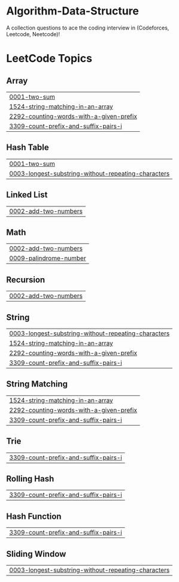 # Algorithm-Data-Structure
A collection questions to ace the coding interview in (Codeforces, Leetcode, Neetcode)! 
<!---LeetCode Topics Start-->
# LeetCode Topics
## Array
|  |
| ------- |
| [0001-two-sum](https://github.com/mostafa20021212/Algorithm-Data-Structure/tree/master/0001-two-sum) |
| [1524-string-matching-in-an-array](https://github.com/mostafa20021212/Algorithm-Data-Structure/tree/master/1524-string-matching-in-an-array) |
| [2292-counting-words-with-a-given-prefix](https://github.com/mostafa20021212/Algorithm-Data-Structure/tree/master/2292-counting-words-with-a-given-prefix) |
| [3309-count-prefix-and-suffix-pairs-i](https://github.com/mostafa20021212/Algorithm-Data-Structure/tree/master/3309-count-prefix-and-suffix-pairs-i) |
## Hash Table
|  |
| ------- |
| [0001-two-sum](https://github.com/mostafa20021212/Algorithm-Data-Structure/tree/master/0001-two-sum) |
| [0003-longest-substring-without-repeating-characters](https://github.com/mostafa20021212/Algorithm-Data-Structure/tree/master/0003-longest-substring-without-repeating-characters) |
## Linked List
|  |
| ------- |
| [0002-add-two-numbers](https://github.com/mostafa20021212/Algorithm-Data-Structure/tree/master/0002-add-two-numbers) |
## Math
|  |
| ------- |
| [0002-add-two-numbers](https://github.com/mostafa20021212/Algorithm-Data-Structure/tree/master/0002-add-two-numbers) |
| [0009-palindrome-number](https://github.com/mostafa20021212/Algorithm-Data-Structure/tree/master/0009-palindrome-number) |
## Recursion
|  |
| ------- |
| [0002-add-two-numbers](https://github.com/mostafa20021212/Algorithm-Data-Structure/tree/master/0002-add-two-numbers) |
## String
|  |
| ------- |
| [0003-longest-substring-without-repeating-characters](https://github.com/mostafa20021212/Algorithm-Data-Structure/tree/master/0003-longest-substring-without-repeating-characters) |
| [1524-string-matching-in-an-array](https://github.com/mostafa20021212/Algorithm-Data-Structure/tree/master/1524-string-matching-in-an-array) |
| [2292-counting-words-with-a-given-prefix](https://github.com/mostafa20021212/Algorithm-Data-Structure/tree/master/2292-counting-words-with-a-given-prefix) |
| [3309-count-prefix-and-suffix-pairs-i](https://github.com/mostafa20021212/Algorithm-Data-Structure/tree/master/3309-count-prefix-and-suffix-pairs-i) |
## String Matching
|  |
| ------- |
| [1524-string-matching-in-an-array](https://github.com/mostafa20021212/Algorithm-Data-Structure/tree/master/1524-string-matching-in-an-array) |
| [2292-counting-words-with-a-given-prefix](https://github.com/mostafa20021212/Algorithm-Data-Structure/tree/master/2292-counting-words-with-a-given-prefix) |
| [3309-count-prefix-and-suffix-pairs-i](https://github.com/mostafa20021212/Algorithm-Data-Structure/tree/master/3309-count-prefix-and-suffix-pairs-i) |
## Trie
|  |
| ------- |
| [3309-count-prefix-and-suffix-pairs-i](https://github.com/mostafa20021212/Algorithm-Data-Structure/tree/master/3309-count-prefix-and-suffix-pairs-i) |
## Rolling Hash
|  |
| ------- |
| [3309-count-prefix-and-suffix-pairs-i](https://github.com/mostafa20021212/Algorithm-Data-Structure/tree/master/3309-count-prefix-and-suffix-pairs-i) |
## Hash Function
|  |
| ------- |
| [3309-count-prefix-and-suffix-pairs-i](https://github.com/mostafa20021212/Algorithm-Data-Structure/tree/master/3309-count-prefix-and-suffix-pairs-i) |
## Sliding Window
|  |
| ------- |
| [0003-longest-substring-without-repeating-characters](https://github.com/mostafa20021212/Algorithm-Data-Structure/tree/master/0003-longest-substring-without-repeating-characters) |
<!---LeetCode Topics End-->
